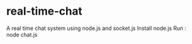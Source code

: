 # real-time-chat
A real time chat system using node.js and socket.js
Install node.js
Run : node chat.js
